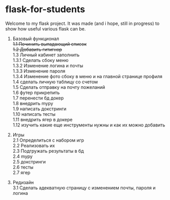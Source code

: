 # flask-for-students
Welcome to my flask project.
It was made (and i hope, still in progress) to show how useful various flask can be.

1. Базовый функционал  
~~1.1 Починить выпадающий список~~  
~~1.2 Добавить гитигнор~~  
1.3 Личный кабинет заполнить   
1.3.1 Сделать сбоку меню  
1.3.2 Изменение логина и почты  
1.3.3 Изменение пароля  
1.3.4 Изменение фото сбоку в меню и на главной странице профиля
1.4 сделать личную таблицу со счетом  
1.5 Сделать отправку на почту пожеланий  
1.6 футер прикрепить  
1.7 перенести бд докер  
1.8 внедрить mypy  
1.9 написать докстринги  
1.10 написать тесты  
1.11 внедрить ягер в докере  
1.12 изучить какие еще инструменты нужны и как их можно добавить  

2. Игры  
2.1 Определиться с набором игр  
2.2 Реализовать их  
2.3 Подгружать результаты в бд  
2.4 mypy  
2.5 докстринги  
2.6 тесты  
2.7 ягер

3. Редизайн  
3.1 Сделать адекватную страницу с изменением почты, пароля и логина  
